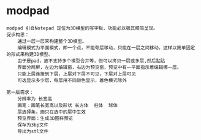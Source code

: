 ﻿modpad
======
    modpad 引自Notepad 定位为3D模型的写字板，功能必以极其精简呈现。
    促步构思：
        通过一层一层来构建整个3D模型。
        编辑模式为平面模式，即一个点，不能夸层移动，只能在一层之间移动，这样以简单固定的形式来构建3D模型。
        由于是pad，故不支持多个模型合并等，但可以拷贝一层或多层,然后黏贴
        界面分两屏，左边为编辑窗，右边为预览窗，预览中有一平面指示着编辑哪一层。
        只能上层连接到下层，上层对下层不可见，下层对上层可见
        可选显示多少层，每层用不同颜色显示，着色模式除外
        
    第一版需求：
        分辨率为 长宽高
        画笔：画笔长宽高以及形状 长方体  柱体  球体
        层选择条，画只在选中的层中生效
        预览界面：生成3D图样预览
        保存为3bp文件
        导出为stl文件
        

